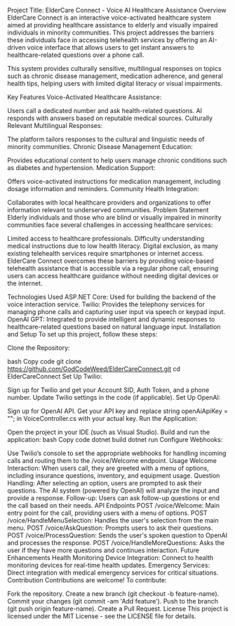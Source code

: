 Project Title: ElderCare Connect - Voice AI Healthcare Assistance
Overview
ElderCare Connect is an interactive voice-activated healthcare system aimed at providing healthcare assistance to elderly and visually impaired individuals in minority communities. This project addresses the barriers these individuals face in accessing telehealth services by offering an AI-driven voice interface that allows users to get instant answers to healthcare-related questions over a phone call.

This system provides culturally sensitive, multilingual responses on topics such as chronic disease management, medication adherence, and general health tips, helping users with limited digital literacy or visual impairments.

Key Features
Voice-Activated Healthcare Assistance:

Users call a dedicated number and ask health-related questions.
AI responds with answers based on reputable medical sources.
Culturally Relevant Multilingual Responses:

The platform tailors responses to the cultural and linguistic needs of minority communities.
Chronic Disease Management Education:

Provides educational content to help users manage chronic conditions such as diabetes and hypertension.
Medication Support:

Offers voice-activated instructions for medication management, including dosage information and reminders.
Community Health Integration:

Collaborates with local healthcare providers and organizations to offer information relevant to underserved communities.
Problem Statement
Elderly individuals and those who are blind or visually impaired in minority communities face several challenges in accessing healthcare services:

Limited access to healthcare professionals.
Difficulty understanding medical instructions due to low health literacy.
Digital exclusion, as many existing telehealth services require smartphones or internet access.
ElderCare Connect overcomes these barriers by providing voice-based telehealth assistance that is accessible via a regular phone call, ensuring users can access healthcare guidance without needing digital devices or the internet.

Technologies Used
ASP.NET Core: Used for building the backend of the voice interaction service.
Twilio: Provides the telephony services for managing phone calls and capturing user input via speech or keypad input.
OpenAI GPT: Integrated to provide intelligent and dynamic responses to healthcare-related questions based on natural language input.
Installation and Setup
To set up this project, follow these steps:

Clone the Repository:

bash
Copy code
git clone https://github.com/GodCodeWeed/ElderCareConnect.git
cd ElderCareConnect
Set Up Twilio:

Sign up for Twilio and get your Account SID, Auth Token, and a phone number.
Update Twilio settings in the code (if applicable).
Set Up OpenAI:

Sign up for OpenAI API.
Get your API key and replace string openAiApiKey = ""; in VoiceController.cs with your actual key.
Run the Application:

Open the project in your IDE (such as Visual Studio).
Build and run the application:
bash
Copy code
dotnet build
dotnet run
Configure Webhooks:

Use Twilio’s console to set the appropriate webhooks for handling incoming calls and routing them to the /voice/Welcome endpoint.
Usage
Welcome Interaction: When users call, they are greeted with a menu of options, including insurance questions, inventory, and equipment usage.
Question Handling: After selecting an option, users are prompted to ask their questions. The AI system (powered by OpenAI) will analyze the input and provide a response.
Follow-up: Users can ask follow-up questions or end the call based on their needs.
API Endpoints
POST /voice/Welcome: Main entry point for the call, providing users with a menu of options.
POST /voice/HandleMenuSelection: Handles the user's selection from the main menu.
POST /voice/AskQuestion: Prompts users to ask their questions.
POST /voice/ProcessQuestion: Sends the user's spoken question to OpenAI and processes the response.
POST /voice/HandleMoreQuestions: Asks the user if they have more questions and continues interaction.
Future Enhancements
Health Monitoring Device Integration: Connect to health monitoring devices for real-time health updates.
Emergency Services: Direct integration with medical emergency services for critical situations.
Contribution
Contributions are welcome! To contribute:

Fork the repository.
Create a new branch (git checkout -b feature-name).
Commit your changes (git commit -am 'Add feature').
Push to the branch (git push origin feature-name).
Create a Pull Request.
License
This project is licensed under the MIT License - see the LICENSE file for details.
